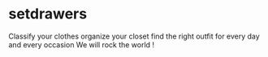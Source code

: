 # setdrawers
Classify your clothes organize your closet find the right outfit for every day and every occasion
We will rock the world !
